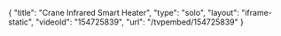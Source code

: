 {
    "title": "Crane Infrared Smart Heater",
    "type": "solo",
    "layout": "iframe-static",
    "videoId": "154725839",
    "url": "\/tvpembed\/154725839"
}